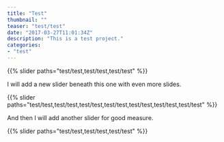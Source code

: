 ```yaml
---
title: "Test"
thumbnail: ""
teaser: "test/test"
date: "2017-03-27T11:01:34Z"
description: "This is a test project."
categories: 
- "test"
---
```

{{% slider paths="test/test,test/test,test/test" %}}

I will add a new slider beneath this one with even more slides.

{{% slider paths="test/test,test/test,test/test,test/test,test/test,test/test,test/test" %}}

And then I will add another slider for good measure.

{{% slider paths="test/test,test/test,test/test" %}}